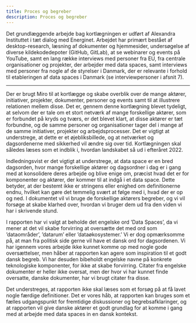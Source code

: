 ```yaml
---
title: Proces og begreber
description: Proces og begreber
---
```


Det grundlæggende arbejde bag kortlægningen er udført af Alexandra Instituttet i tæt dialog med Energinet. Arbejdet har primært bestået af desktop-research, læsning af dokumenter og hjemmesider, undersøgelse af diverse kildekodedepoter (GitHub, GitLab), at se webinarer og events på YouTube, samt en lang række interviews med personer fra EU, fra centrale organisationer og projekter, der arbejder med data spaces, samt interviews med personer fra nogle af de styrelser i Danmark, der er relevante i forhold til etableringen af data spaces i Danmark (se interviewpersoner i afsnit 7).

---


Der er brugt Miro til at kortlægge og skabe overblik over de mange aktører, initiativer, projekter, dokumenter, personer og events samt til at illustrere relationen mellem disse. Det er, gennem denne kortlægning blevet tydeligt, at selvom der er tale om et stort netværk af mange forskellige aktører, som er forbundet på kryds og tværs, er det blevet klart, at disse aktører er tæt forbundne, og de samme personer og organisationer tager del i mange af de samme initiativer, projekter og arbejdsprocesser. Det er vigtigt at understrege, at dette er et øjebliksbillede, og at netværket og dagsordenerne med sikkerhed vil ændre sig over tid. Kortlægningen skal således læses som et indblik i, hvordan landskabet så ud i efteråret 2022. 

Indledningsvist er det vigtigt at understrege, at data space er en bred dagsorden, hvor mange forskellige aktører og dagsordner i dag er i gang med at konsolidere deres arbejde og blive enige om, præcist hvad det er for komponenter og aktører, der kommer til at indgå i et data space. Dette betyder, at der bestemt ikke er stringens eller enighed om definitionerne endnu, hvilket kan gøre det temmelig svært at følge med i, hvad der er op og ned. I dokumentet vil vi bruge de forskellige aktørers begreber, og vi vil forsøge at skabe klarhed over, hvordan vi bruger dem ud fra den viden vi har i skrivende stund. 

I rapporten har vi valgt at beholde det engelske ord ’Data Spaces’, da vi mener at det vil skabe forvirring at oversætte det med ord som ’dataområder’, ’datarum’ eller ’dataøkosystemer.’ Vi er dog opmærksomme på, at man fra politisk side gerne vil have et dansk ord for dagsordenen. Vi har igennem vores arbejde ikke kunnet komme op med nogle gode oversættelser, men håber at rapporten kan agere som inspiration til et godt dansk begreb. Vi har desuden bibeholdt engelske navne på konkrete teknologiske komponenter, for ikke at skabe forvirring. Citater fra engelske dokumenter er heller ikke oversat, men der hvor vi har kunnet finde oversatte, danske dokumenter, har vi brugt citater fra disse.


Det understreges, at rapporten ikke skal læses som et forsøg på at få lavet nogle færdige definitioner. Det er vores håb, at rapporten kan bruges som et fælles udgangspunkt for fremtidige diskussioner og begrebsafklaringer, og at rapporten vil give danske aktører et godt grundlag for at komme i gang med at arbejde med data spaces in en dansk kontekst. 